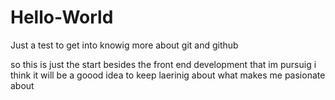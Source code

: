 # Hello-World
Just a test to get into knowig more about git and github

so this is just the start besides the front end development that im pursuig i think it will be a goood idea to keep laerinig about what makes me pasionate about
